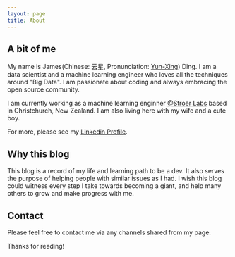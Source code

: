```yaml
---
layout: page
title: About
---
```


<p class="message">

</p>

## A bit of me

My name is James(Chinese: 云星, Pronunciation: [Yun](https://www.pronouncenames.com/search?name=Yun)[-Xing](https://www.pronouncenames.com/search?name=Xing)) Ding. I am a data scientist and a machine learning engineer who loves all the techniques around "Big Data". I am passionate about coding and always embracing the open source community. 

I am currently working as a machine learning enginner [@Stroër Labs](https://jobs.stroeer-labs.com/new-zealand/) based in Christchurch, New Zealand. I am also living here with my wife and a cute boy.

For more, please see my [Linkedin Profile](https://www.linkedin.com/in/yunxing-ding-69949abb/).



<!-- There are currently two themes built on Poole:

* [Hyde](http://hyde.getpoole.com)
* [Lanyon](http://lanyon.getpoole.com)

Learn more and contribute on [GitHub](https://github.com/poole). -->

## Why this blog

This blog is a record of my life and learning path to be a dev. It also serves the purpose of helping people with similar issues as I had. I wish this blog could witness every step I take towards becoming a giant, and help many others to grow and make progress with me.



## Contact
Please feel free to contact me via any channels shared from my page.

Thanks for reading!